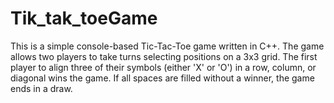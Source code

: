 # Tik_tak_toeGame
This is a simple console-based Tic-Tac-Toe game written in C++. The game allows two players to take turns selecting positions on a 3x3 grid. The first player to align three of their symbols (either 'X' or 'O') in a row, column, or diagonal wins the game. If all spaces are filled without a winner, the game ends in a draw.
